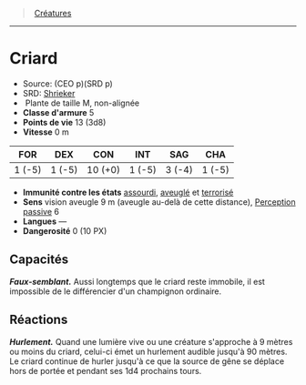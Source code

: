 ﻿---
!MonsterItem
Family: MonsterHD
Type: Plante
Size: M
Alignment: non-alignée
ArmorClass: 5
HitPoints: 13 (3d8)
Speed: 0 m
Strength: ' 1 (-5)'
Dexterity: ' 1 (-5)'
Constitution: 10 (+0)
Intelligence: ' 1 (-5)'
Wisdom: ' 3 (-4)'
Charisma: ' 1 (-5)'
ConditionImmunities: '[assourdi](hd_conditions_assourdi.md), [aveuglé](hd_conditions_aveugle.md) et [terrorisé](hd_conditions_terrorise.md)'
Senses: vision aveugle 9 m (aveugle au-delà de cette distance), [Perception passive](hd_abilities_dexterity_perception_passive.md) 6
Languages: —
Challenge: 0 (10 PX)
Id: monsters_hd.md#criard
ParentLink: monsters_hd.md#créatures
Name: Criard
ParentName: Créatures
NameLevel: 1
AltName: '[Shrieker](srd_monsters_shrieker.md)'
Source: (CEO p)(SRD p)
Attributes:
  Name: Criard
  Markdown: >+
    # <!--Name-->Criard<!--/Name-->


    - Source: <!--Source-->(CEO p)(SRD p)<!--/Source-->

    - SRD: <!--AltName-->[Shrieker](srd_monsters_shrieker.md)<!--/AltName-->

    -  <!--Type-->Plante<!--/Type--> de taille <!--Size-->M<!--/Size-->, <!--Alignment-->non-alignée<!--/Alignment-->

    - **Classe d'armure** <!--ArmorClass-->5<!--/ArmorClass-->

    - **Points de vie** <!--HitPoints-->13 (3d8)<!--/HitPoints-->

    - **Vitesse** <!--Speed-->0 m<!--/Speed-->


    |FOR|DEX|CON|INT|SAG|CHA|

    |---|---|---|---|---|---|

    |<!--Strength--> 1 (-5)<!--/Strength-->|<!--Dexterity--> 1 (-5)<!--/Dexterity-->|<!--Constitution-->10 (+0)<!--/Constitution-->|<!--Intelligence--> 1 (-5)<!--/Intelligence-->|<!--Wisdom--> 3 (-4)<!--/Wisdom-->|<!--Charisma--> 1 (-5)<!--/Charisma-->|


    - **Immunité contre les états** <!--ConditionImmunities-->[assourdi](hd_conditions_assourdi.md), [aveuglé](hd_conditions_aveugle.md) et [terrorisé](hd_conditions_terrorise.md)<!--/ConditionImmunities-->

    - **Sens** <!--Senses-->vision aveugle 9 m (aveugle au-delà de cette distance), [Perception passive](hd_abilities_dexterity_perception_passive.md) 6<!--/Senses-->

    - **Langues** <!--Languages-->—<!--/Languages-->

    - **Dangerosité** <!--Challenge-->0 (10 PX)<!--/Challenge-->


    ## Capacités


    **_Faux-semblant._** Aussi longtemps que le criard reste immobile, il est impossible de le différencier d'un champignon ordinaire.


    ## Réactions


    **_Hurlement._** Quand une lumière vive ou une créature s'approche à 9 mètres ou moins du criard, celui-ci émet un hurlement audible jusqu'à 90 mètres. Le criard continue de hurler jusqu'à ce que la source de gêne se déplace hors de portée et pendant ses 1d4 prochains tours.

  Source: (CEO p)(SRD p)
  AltName: '[Shrieker](srd_monsters_shrieker.md)'
  Type: Plante
  Size: M
  Alignment: non-alignée
  ArmorClass: 5
  HitPoints: 13 (3d8)
  Speed: 0 m
  Strength: ' 1 (-5)'
  Dexterity: ' 1 (-5)'
  Constitution: 10 (+0)
  Intelligence: ' 1 (-5)'
  Wisdom: ' 3 (-4)'
  Charisma: ' 1 (-5)'
  ConditionImmunities: '[assourdi](hd_conditions_assourdi.md), [aveuglé](hd_conditions_aveugle.md) et [terrorisé](hd_conditions_terrorise.md)'
  Senses: vision aveugle 9 m (aveugle au-delà de cette distance), [Perception passive](hd_abilities_dexterity_perception_passive.md) 6
  Languages: —
  Challenge: 0 (10 PX)
AttributesDictionary: >+
  Name: Criard

  Markdown: >+

    # <!--Name-->Criard<!--/Name-->





    - Source: <!--Source-->(CEO p)(SRD p)<!--/Source-->



    - SRD: <!--AltName-->[Shrieker](srd_monsters_shrieker.md)<!--/AltName-->



    -  <!--Type-->Plante<!--/Type--> de taille <!--Size-->M<!--/Size-->, <!--Alignment-->non-alignée<!--/Alignment-->



    - **Classe d'armure** <!--ArmorClass-->5<!--/ArmorClass-->



    - **Points de vie** <!--HitPoints-->13 (3d8)<!--/HitPoints-->



    - **Vitesse** <!--Speed-->0 m<!--/Speed-->





    |FOR|DEX|CON|INT|SAG|CHA|



    |---|---|---|---|---|---|



    |<!--Strength--> 1 (-5)<!--/Strength-->|<!--Dexterity--> 1 (-5)<!--/Dexterity-->|<!--Constitution-->10 (+0)<!--/Constitution-->|<!--Intelligence--> 1 (-5)<!--/Intelligence-->|<!--Wisdom--> 3 (-4)<!--/Wisdom-->|<!--Charisma--> 1 (-5)<!--/Charisma-->|





    - **Immunité contre les états** <!--ConditionImmunities-->[assourdi](hd_conditions_assourdi.md), [aveuglé](hd_conditions_aveugle.md) et [terrorisé](hd_conditions_terrorise.md)<!--/ConditionImmunities-->



    - **Sens** <!--Senses-->vision aveugle 9 m (aveugle au-delà de cette distance), [Perception passive](hd_abilities_dexterity_perception_passive.md) 6<!--/Senses-->



    - **Langues** <!--Languages-->—<!--/Languages-->



    - **Dangerosité** <!--Challenge-->0 (10 PX)<!--/Challenge-->





    ## Capacités





    **_Faux-semblant._** Aussi longtemps que le criard reste immobile, il est impossible de le différencier d'un champignon ordinaire.





    ## Réactions





    **_Hurlement._** Quand une lumière vive ou une créature s'approche à 9 mètres ou moins du criard, celui-ci émet un hurlement audible jusqu'à 90 mètres. Le criard continue de hurler jusqu'à ce que la source de gêne se déplace hors de portée et pendant ses 1d4 prochains tours.



  Source: (CEO p)(SRD p)

  AltName: '[Shrieker](srd_monsters_shrieker.md)'

  Type: Plante

  Size: M

  Alignment: non-alignée

  ArmorClass: 5

  HitPoints: 13 (3d8)

  Speed: 0 m

  Strength: ' 1 (-5)'

  Dexterity: ' 1 (-5)'

  Constitution: 10 (+0)

  Intelligence: ' 1 (-5)'

  Wisdom: ' 3 (-4)'

  Charisma: ' 1 (-5)'

  ConditionImmunities: '[assourdi](hd_conditions_assourdi.md), [aveuglé](hd_conditions_aveugle.md) et [terrorisé](hd_conditions_terrorise.md)'

  Senses: vision aveugle 9 m (aveugle au-delà de cette distance), [Perception passive](hd_abilities_dexterity_perception_passive.md) 6

  Languages: —

  Challenge: 0 (10 PX)

---
> [Créatures](hd_monsters.md)

---

# Criard

- Source: (CEO p)(SRD p)
- SRD: [Shrieker](srd_monsters_shrieker.md)
-  Plante de taille M, non-alignée
- **Classe d'armure** 5
- **Points de vie** 13 (3d8)
- **Vitesse** 0 m

|FOR|DEX|CON|INT|SAG|CHA|
|---|---|---|---|---|---|
| 1 (-5)| 1 (-5)|10 (+0)| 1 (-5)| 3 (-4)| 1 (-5)|

- **Immunité contre les états** [assourdi](hd_conditions_assourdi.md), [aveuglé](hd_conditions_aveugle.md) et [terrorisé](hd_conditions_terrorise.md)
- **Sens** vision aveugle 9 m (aveugle au-delà de cette distance), [Perception passive](hd_abilities_dexterity_perception_passive.md) 6
- **Langues** —
- **Dangerosité** 0 (10 PX)

## Capacités

**_Faux-semblant._** Aussi longtemps que le criard reste immobile, il est impossible de le différencier d'un champignon ordinaire.

## Réactions

**_Hurlement._** Quand une lumière vive ou une créature s'approche à 9 mètres ou moins du criard, celui-ci émet un hurlement audible jusqu'à 90 mètres. Le criard continue de hurler jusqu'à ce que la source de gêne se déplace hors de portée et pendant ses 1d4 prochains tours.

